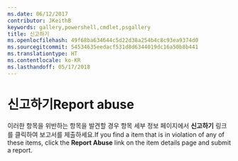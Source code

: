 ```yaml
---
ms.date: 06/12/2017
contributor: JKeithB
keywords: gallery,powershell,cmdlet,psgallery
title: 신고하기
ms.openlocfilehash: 49f68ba634644c5d22d38a254b4c8c93ea9374d0
ms.sourcegitcommit: 54534635eedacf531d8d6344019dc16a50b8b441
ms.translationtype: HT
ms.contentlocale: ko-KR
ms.lasthandoff: 05/17/2018
---
```

# <a name="report-abuse"></a><span data-ttu-id="18995-103">신고하기</span><span class="sxs-lookup"><span data-stu-id="18995-103">Report abuse</span></span>

<span data-ttu-id="18995-104">이러한 항목을 위반하는 항목을 발견할 경우 항목 세부 정보 페이지에서 **신고하기** 링크를 클릭하여 보고서를 제출하세요.</span><span class="sxs-lookup"><span data-stu-id="18995-104">If you find a item that is in violation of any of these items, click the **Report Abuse** link on the item details page and submit a report.</span></span>